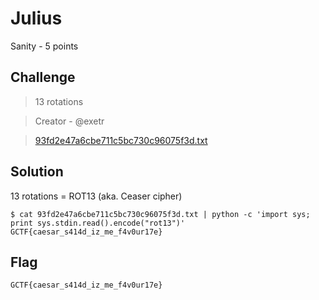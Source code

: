 # Julius
Sanity - 5 points

## Challenge 
> 13 rotations

> Creator - @exetr

> [93fd2e47a6cbe711c5bc730c96075f3d.txt](93fd2e47a6cbe711c5bc730c96075f3d.txt)

## Solution
13 rotations = ROT13 (aka. Ceaser cipher)

	$ cat 93fd2e47a6cbe711c5bc730c96075f3d.txt | python -c 'import sys; print sys.stdin.read().encode("rot13")'
	GCTF{caesar_s414d_iz_me_f4v0ur17e}

## Flag
`GCTF{caesar_s414d_iz_me_f4v0ur17e}`